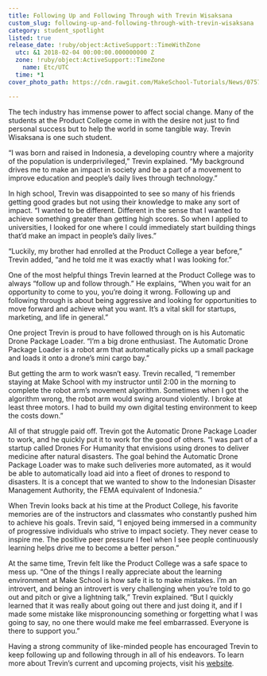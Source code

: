 ```yaml
---
title: Following Up and Following Through with Trevin Wisaksana
custom_slug: following-up-and-following-through-with-trevin-wisaksana
category: student_spotlight
listed: true
release_date: !ruby/object:ActiveSupport::TimeWithZone
  utc: &1 2018-02-04 00:00:00.000000000 Z
  zone: !ruby/object:ActiveSupport::TimeZone
    name: Etc/UTC
  time: *1
cover_photo_path: https://cdn.rawgit.com/MakeSchool-Tutorials/News/07574e4d46c099ada5e2764c7d79205b95597c18//880a7204-47a7-4d6b-959f-7cc282f5a4b9/cover_photo.jpeg

---
```

The tech industry has immense power to affect social change. Many of the students at the Product College come in with the desire not just to find personal success but to help the world in some tangible way. Trevin Wisaksana is one such student.

“I was born and raised in Indonesia, a developing country where a majority of the population is underprivileged,” Trevin explained. “My background drives me to make an impact in society and be a part of a movement to improve education and people’s daily lives through technology.”

In high school, Trevin was disappointed to see so many of his friends getting good grades but not using their knowledge to make any sort of impact. “I wanted to be different. Different in the sense that I wanted to achieve something greater than getting high scores. So when I applied to universities, I looked for one where I could immediately start building things that’d make an impact in people’s daily lives.”

“Luckily, my brother had enrolled at the Product College a year before,” Trevin added, “and he told me it was exactly what I was looking for.” 

One of the most helpful things Trevin learned at the Product College was to always “follow up and follow through.” He explains, “When you wait for an opportunity to come to you, you’re doing it wrong. Following up and following through is about being aggressive and looking for opportunities to move forward and achieve what you want. It’s a vital skill for startups, marketing, and life in general.”

One project Trevin is proud to have followed through on is his Automatic Drone Package Loader. “I’m a big drone enthusiast. The Automatic Drone Package Loader is a robot arm that automatically picks up a small package and loads it onto a drone’s mini cargo bay.”

But getting the arm to work wasn’t easy. Trevin recalled, “I remember staying at Make School with my instructor until 2:00 in the morning to complete the robot arm’s movement algorithm. Sometimes when I got the algorithm wrong, the robot arm would swing around violently. I broke at least three motors. I had to build my own digital testing environment to keep the costs down.”

All of that struggle paid off. Trevin got the Automatic Drone Package Loader to work, and he quickly put it to work for the good of others. “I was part of a startup called Drones For Humanity that envisions using drones to deliver medicine after natural disasters. The goal behind the Automatic Drone Package Loader was to make such deliveries more automated, as it would be able to automatically load aid into a fleet of drones to respond to disasters. It is a concept that we wanted to show to the Indonesian Disaster Management Authority, the FEMA equivalent of Indonesia.”

When Trevin looks back at his time at the Product College, his favorite memories are of the instructors and classmates who constantly pushed him to achieve his goals. Trevin said, “I enjoyed being immersed in a community of progressive individuals who strive to impact society. They never cease to inspire me. The positive peer pressure I feel when I see people continuously learning helps drive me to become a better person.” 

At the same time, Trevin felt like the Product College was a safe space to mess up. “One of the things I really appreciate about the learning environment at Make School is how safe it is to make mistakes. I’m an introvert, and being an introvert is very challenging when you’re told to go out and pitch or give a lightning talk,” Trevin explained. “But I quickly learned that it was really about going out there and just doing it, and if I made some mistake like mispronouncing something or forgetting what I was going to say, no one there would make me feel embarrassed. Everyone is there to support you.”

Having a strong community of like-minded people has encouraged Trevin to keep following up and following through in all of his endeavors. To learn more about Trevin’s current and upcoming projects, visit his [website](http://trevinwisaksana.com/).
